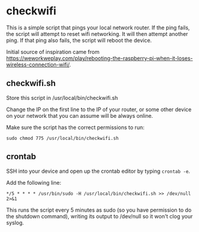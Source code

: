 # checkwifi
 This is a simple script that pings your local network router. If the ping fails, the script will attempt to reset wifi networking. It will then attempt another ping. If that ping also fails, the script will reboot the device.

 Initial source of inspiration came from https://weworkweplay.com/play/rebooting-the-raspberry-pi-when-it-loses-wireless-connection-wifi/.

## checkwifi.sh
Store this script in /usr/local/bin/checkwifi.sh

Change the IP on the first line to the IP of your router, or some other device on your network that you can assume will be always online.

Make sure the script has the correct permissions to run:
```
sudo chmod 775 /usr/local/bin/checkwifi.sh
```

## crontab
SSH into your device and open up the crontab editor by typing `crontab -e`.

Add the following line:
```
*/5 * * * * /usr/bin/sudo -H /usr/local/bin/checkwifi.sh >> /dev/null 2>&1
```
This runs the script every 5 minutes as sudo (so you have permission to do the shutdown command), writing its output to /dev/null so it won't clog your syslog.
